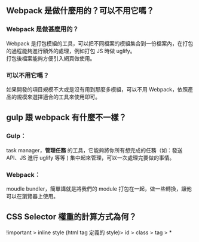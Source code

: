 ## Webpack 是做什麼用的？可以不用它嗎？
### Webpack 是做甚麼用的？
Webpack 是打包模組的工具，可以把不同檔案的模組集合到一份檔案內，在打包的過程能夠進行額外的處理，例如打包 JS 時做 uglify。 <br>
打包後檔案能夠方便引入網頁做使用。

### 可以不用它嗎？
如果開發的項目規模不大或是沒有用到那麼多模組，可以不用 Webpack，依照產品的規模來選擇適合的工具來使用即可。

## gulp 跟 webpack 有什麼不一樣？
### Gulp：
task manager，**管理任務** 的工具，它能夠將你所有想完成的任務（如：發送 API、JS 進行 uglify 等等 ) 集中起來管理，可以一次處理完要做的事情。

### Webpack：
moudle bundler，簡單講就是將我們的 module 打包在一起，做一些轉換，讓他可以在瀏覽器上使用。


## CSS Selector 權重的計算方式為何？
!important > inline style (html tag 定義的 style)> id > class > tag > *
